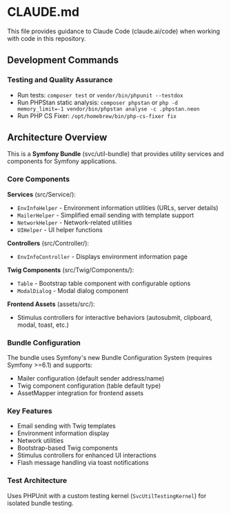 # CLAUDE.md

This file provides guidance to Claude Code (claude.ai/code) when working with code in this repository.

## Development Commands

### Testing and Quality Assurance
- Run tests: `composer test` or `vendor/bin/phpunit --testdox`
- Run PHPStan static analysis: `composer phpstan` or `php -d memory_limit=-1 vendor/bin/phpstan analyse -c .phpstan.neon`
- Run PHP CS Fixer: `/opt/homebrew/bin/php-cs-fixer fix`

## Architecture Overview

This is a **Symfony Bundle** (svc/util-bundle) that provides utility services and components for Symfony applications.

### Core Components

**Services** (src/Service/):
- `EnvInfoHelper` - Environment information utilities (URLs, server details)
- `MailerHelper` - Simplified email sending with template support
- `NetworkHelper` - Network-related utilities
- `UIHelper` - UI helper functions

**Controllers** (src/Controller/):
- `EnvInfoController` - Displays environment information page

**Twig Components** (src/Twig/Components/):
- `Table` - Bootstrap table component with configurable options
- `ModalDialog` - Modal dialog component

**Frontend Assets** (assets/src/):
- Stimulus controllers for interactive behaviors (autosubmit, clipboard, modal, toast, etc.)

### Bundle Configuration

The bundle uses Symfony's new Bundle Configuration System (requires Symfony >=6.1) and supports:
- Mailer configuration (default sender address/name)
- Twig component configuration (table default type)
- AssetMapper integration for frontend assets

### Key Features

- Email sending with Twig templates
- Environment information display
- Network utilities
- Bootstrap-based Twig components
- Stimulus controllers for enhanced UI interactions
- Flash message handling via toast notifications

### Test Architecture

Uses PHPUnit with a custom testing kernel (`SvcUtilTestingKernel`) for isolated bundle testing.